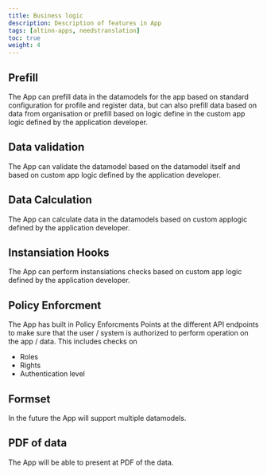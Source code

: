 ```yaml
---
title: Business logic
description: Description of features in App
tags: [altinn-apps, needstranslation]
toc: true
weight: 4
---
```



## Prefill

The App can prefill data in the datamodels for the app based on standard configuration for profile and register data, 
but can also prefill data based on data from organisation or prefill based on logic define in the custom app logic defined
by the application developer.

## Data validation

The App can validate the datamodel based on the datamodel itself and based on custom app logic 
defined by the application developer.

## Data Calculation

The App can calculate data in the datamodels based on custom applogic defined by the application developer.

## Instansiation Hooks

The App can perform instansiations checks based on custom app logic defined by the application developer.

## Policy Enforcment

The App has built in Policy Enforcments Points at the different API endpoints to make sure that the user / system is authorized to perform operation on the app / data. This includes checks on

- Roles
- Rights
- Authentication level

## Formset

In the future the App will support multiple datamodels.

## PDF of data

The App will be able to present at PDF of the data. 
